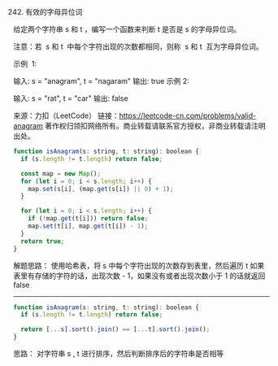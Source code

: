 242. 有效的字母异位词

给定两个字符串 s 和 t ，编写一个函数来判断 t 是否是 s 的字母异位词。

注意：若  s 和 t  中每个字符出现的次数都相同，则称  s 和 t  互为字母异位词。

示例  1:

输入: s = "anagram", t = "nagaram"
输出: true
示例 2:

输入: s = "rat", t = "car"
输出: false

来源：力扣（LeetCode）
链接：https://leetcode-cn.com/problems/valid-anagram
著作权归领扣网络所有。商业转载请联系官方授权，非商业转载请注明出处。

```js
function isAnagram(s: string, t: string): boolean {
  if (s.length != t.length) return false;

  const map = new Map();
  for (let i = 0; i < s.length; i++) {
    map.set(s[i], (map.get(s[i]) || 0) + 1);
  }

  for (let i = 0; i < s.length; i++) {
    if (!map.get(t[i])) return false;
    map.set(t[i], map.get(t[i]) - 1);
  }
  return true;
}
```

解题思路：
使用哈希表，将 s 中每个字符出现的次数存到表里，然后遍历 t 如果表里有存储的字符的话，出现次数 - 1，如果没有或者出现次数小于 1 的话就返回 false

---

```js
function isAnagram(s: string, t: string): boolean {
  if (s.length != t.length) return false;

  return [...s].sort().join() == [...t].sort().join();
}
```
思路：
对字符串 s , t 进行排序，然后判断排序后的字符串是否相等